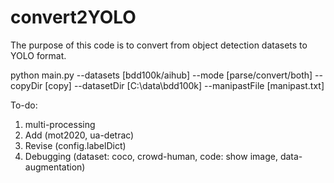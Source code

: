 # convert2YOLO
The purpose of this code is to convert from object detection datasets to YOLO format.

python main.py --datasets [bdd100k/aihub] --mode [parse/convert/both] --copyDir [copy] --datasetDir [C:\\data\\bdd100k] --manipastFile [manipast.txt]

To-do:
  1. multi-processing
  2. Add (mot2020, ua-detrac)
  3. Revise (config.labelDict)
  4. Debugging (dataset: coco, crowd-human, code: show image, data-augmentation)
  
  
